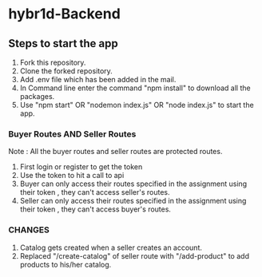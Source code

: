# hybr1d-Backend

## Steps to start the app

1. Fork this repository.
2. Clone the forked repository.
3. Add .env file which has been added in the mail.
4. In Command line enter the command "npm install" to download all the packages.
5. Use "npm start" OR "nodemon index.js" OR "node index.js" to start the app.


### Buyer Routes AND Seller Routes

Note : All the buyer routes and seller routes are protected routes.

1. First login or register to get the token 
2. Use the token to hit a call to api
3. Buyer can only access their routes specified in the assignment using their token , they can't access seller's routes.
4. Seller can only access their routes specified in the assignment using their token , they can't access buyer's routes.


### CHANGES 
1. Catalog gets created when a seller creates an account.
2. Replaced "/create-catalog" of seller route with "/add-product" to add products to his/her catalog.
